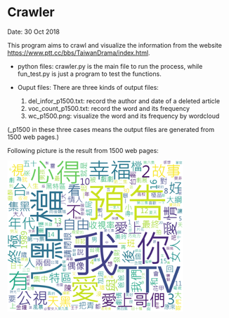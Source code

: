 # Crawler 
Date: 30 Oct 2018

This program aims to crawl and visualize the information from the website https://www.ptt.cc/bbs/TaiwanDrama/index.html.

* python files:
crawler.py is the main file to run the process, while fun_test.py is just a program to test the functions.

* Ouput files:
There are three kinds of output files:
	1. del_infor_p1500.txt: record the author and date of a deleted article
	2. voc_count_p1500.txt: record the word and its frequency
	3. wc_p1500.png: visualize the word and its frequency by wordcloud
	
(_p1500 in these three cases means the output files are generated from 1500 web pages.)


Following picture is the result from 1500 web pages:

<img src="https://github.com/PokoFang/Crawler/blob/master/wc_p1500.png" width="400px" />

